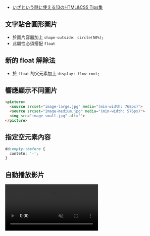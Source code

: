 - [いざという時に使える13のHTML&CSS Tips集](https://pulpxstyle.com/html-css-tips01/)

## 文字貼合圓形圖片

- 於圖片容器加上 `shape-outside: circle(50%);`
- 此屬性必須搭配 `float`

## 新的 float 解除法

- 於 `float` 的父元素加上 `display: flow-root;`

## 響應顯示不同圖片

```html
<picture>
  <source srcset="image-large.jpg" media="(min-width: 768px)">
  <source srcset="image-medium.jpg" media="(min-width: 576px)">
  <img src="image-small.jpg" alt="">
</picture>
```

## 指定空元素內容

```css
dd:empty::before {
  contetn: '-';
}
```

## 自動播放影片

<video src="movie.mp4" loop autoplay muted playsinline></video>